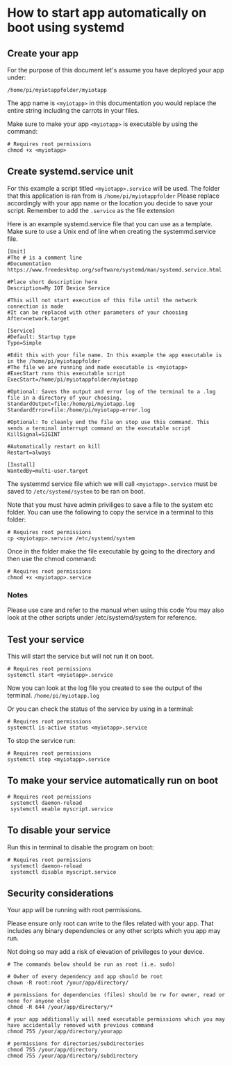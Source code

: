 # How to start app automatically on boot using systemd

## Create your app

For the purpose of this document let's assume you have deployed your app under:

`
/home/pi/myiotappfolder/myiotapp
`

The app name is `<myiotapp>` in this documentation you would replace the entire string including the carrots in your files.

Make sure to make your app ```<myiotapp>``` is executable by using the command:

```shell
# Requires root permissions
chmod +x <myiotapp>
```

## Create systemd.service unit

For this example a script titled `<myiotapp>.service` will be used.  The folder that this application is ran from is `/home/pi/myiotappfolder` Please replace accordingly with your app name or the location you decide to save your script. Remember to add the `.service`  as the file extension

Here is an example systemd.service file that you can use as a template. Make sure to use a Unix end of line when creating the systemmd.service file. 

```shell
[Unit]
#The # is a comment line
#Documentation https://www.freedesktop.org/software/systemd/man/systemd.service.html

#Place short description here
Description=My IOT Device Service

#This will not start execution of this file until the network connection is made
#It can be replaced with other parameters of your choosing
After=network.target

[Service]
#Default: Startup type
Type=Simple

#Edit this with your file name. In this example the app executable is in the /home/pi/myiotappfolder
#The file we are running and made executable is <myiotapp>
#ExecStart runs this executable script
ExecStart=/home/pi/myiotappfolder/myiotapp

#Optional: Saves the output and error log of the terminal to a .log file in a directory of your choosing.
StandardOutput=file:/home/pi/myiotapp.log
StandardError=file:/home/pi/myiotapp-error.log

#Optional: To cleanly end the file on stop use this command. This sends a terminal interrupt command on the executable script
KillSignal=SIGINT

#Automatically restart on kill
Restart=always

[Install]
WantedBy=multi-user.target

```
The systemmd service file which we will call `<myiotapp>.service`  must be saved to `/etc/systemd/system`  to be ran on boot.

Note that you must have admin priviliges to save a file to the system etc folder. You can use the following to copy the service in a terminal to this folder:

```shell
# Requires root permissions
cp <myiotapp>.service /etc/systemd/system
```

Once in the folder make the file executable by going to the directory and then use the chmod command:

```shell
# Requires root permissions
chmod +x <myiotapp>.service
```

### Notes
Please use care and refer to the manual when using this code
You may also look at the other scripts under /etc/systemd/system for reference.



## Test your service

This will start the service but will not run it on boot. 

```shell
# Requires root permissions
systemctl start <myiotapp>.service
```
Now you can look at the log file you created to see the output of the terminal. `/home/pi/myiotapp.log`

Or you can check the status of the service by using in a terminal:

```shell
# Requires root permissions
systemctl is-active status <myiotapp>.service
```

To stop the service run:

```shell
# Requires root permissions
systemctl stop <myiotapp>.service
```


## To make your service automatically run on boot

```shell
# Requires root permissions
 systemctl daemon-reload
 systemctl enable myscript.service
```

## To disable your service

Run this in terminal to disable the program on boot:

```shell
# Requires root permissions
 systemctl daemon-reload
 systemctl disable myscript.service
```


## Security considerations

Your app will be running with root permissions.

Please ensure only root can write to the files related with your app.
That includes any binary dependencies or any other scripts which you app may run.

Not doing so may add a risk of elevation of privileges to your device.

```shell
# The commands below should be run as root (i.e. sudo)

# Owher of every dependency and app should be root
chown -R root:root /your/app/directory/

# permissions for dependencies (files) should be rw for owner, read or none for anyone else
chmod -R 644 /your/app/directory/*

# your app additionally will need executable permissions which you may have accidentally removed with previous command
chmod 755 /your/app/directory/yourapp

# permissions for directories/subdirectories
chmod 755 /your/app/directory
chmod 755 /your/app/directory/subdirectory
```
